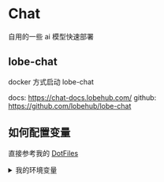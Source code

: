 # Chat

自用的一些 ai 模型快速部署

## lobe-chat

docker 方式启动 lobe-chat

docs: https://chat-docs.lobehub.com/
github: https://github.com/lobehub/lobe-chat

## 如何配置变量

直接参考我的 [DotFiles](https://github.com/Wxh16144/dotfiles)

<details>
  <summary>我的环境变量</summary>
  
```bash
# https://platform.openai.com/api-keys
export OFFICIAL_OPENAI_PROXY_URL=xxxxxx
export OFFICIAL_OPENAI_TOKEN=sk-xxxxxx

# https://github.com/settings/personal-access-tokens/new
export GITHUB_TOKEN=ghp_xxxxxx

# hack https://github.com/aaamoon/copilot-gpt4-service
export GITHUB_COPILOT_PLUGIN_KEY=ghu_xxxxxx

# npm package token
export NPMJS_TOKEN=npm_xxxxxx
export COMPANY_NPM_TOKEN=xxxxxx

# https://aihubmix.com/about
export AIHUBMIX_TOKEN=sk-xxxxxx
export AIHUBMIX_PROXY_URL=xxxxxx

# lobe-chat_env https://github.com/lobehub/lobe-chat
# export LOBE_CLIENT_HTTP_PROXY=http://127.0.0.1:7890
export LOBE_CHAT_OPENAI_TOKEN=${AIHUBMIX_TOKEN}
export LOBE_CHAT_OPENAI_PROXY_URL=${AIHUBMIX_PROXY_URL}
export LOBE_CHAT_ACCESS_CODE=xxxxxx
```
  
</details>
